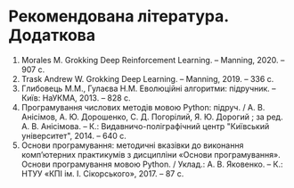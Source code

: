 # **Рекомендована література. Додаткова**
1. Morales M. Grokking Deep Reinforcement Learning. – Manning, 2020. – 907 с.
2. Trask Andrew W. Grokking Deep Learning. – Manning, 2019. – 336 с.
3. Глибовець М.М., Гулаєва Н.М. Еволюційні алгоритми: підручник. – Київ: НаУКМА, 2013. – 828 с. 
4. Програмування числових методів мовою Python: підруч. / А. В. Анісімов, А. Ю. Дорошенко, С. Д. Погорілий, Я. Ю. Дорогий ; за ред. А. В. Анісімова. – К.: Видавничо-поліграфічний центр "Київський університет", 2014. – 640 с.
5. Основи програмування: методичні вказівки до виконання комп’ютерних практикумів з дисципліни «Основи програмування». Основи програмування мовою Python. / Уклад.: А. В. Яковенко. – К.: НТУУ «КПІ ім. І. Сікорського», 2017. – 87 с.
